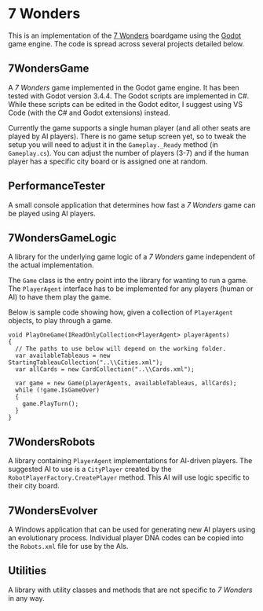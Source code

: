# 7 Wonders

This is an implementation of the [7 Wonders](https://boardgamegeek.com/boardgame/68448/7-wonders) boardgame using the [Godot](https://godotengine.org/) game engine. The code is spread across several projects detailed below.

## 7WondersGame

A _7 Wonders_ game implemented in the Godot game engine. It has been tested with Godot version 3.4.4. The Godot scripts are implemented in C#. While these scripts can be edited in the Godot editor, I suggest using VS Code (with the C# and Godot extensions) instead.

Currently the game supports a single human player (and all other seats are played by AI players). There is no game setup screen yet, so to tweak the setup you will need to adjust it in the `Gameplay._Ready` method (in `Gameplay.cs`). You can adjust the number of players (3-7) and if the human player has a specific city board or is assigned one at random.

## PerformanceTester

A small console application that determines how fast a _7 Wonders_ game can be played using AI players.

## 7WondersGameLogic

A library for the underlying game logic of a _7 Wonders_ game independent of the actual implementation.

The `Game` class is the entry point into the library for wanting to run a game. The `PlayerAgent` interface has to be implemented for any players (human or AI) to have them play the game.

Below is sample code showing how, given a collection of `PlayerAgent` objects, to play through a game.
```
void PlayOneGame(IReadOnlyCollection<PlayerAgent> playerAgents)
{
  // The paths to use below will depend on the working folder.
  var availableTableaus = new StartingTableauCollection("..\\Cities.xml");
  var allCards = new CardCollection("..\\Cards.xml");

  var game = new Game(playerAgents, availableTableaus, allCards);
  while (!game.IsGameOver)
  {
    game.PlayTurn();
  }
}
```

## 7WondersRobots

A library containing `PlayerAgent` implementations for AI-driven players. The suggested AI to use is a `CityPlayer` created by the `RobotPlayerFactory.CreatePlayer` method. This AI will use logic specific to their city board.

## 7WondersEvolver

A Windows application that can be used for generating new AI players using an evolutionary process. Individual player DNA codes can be copied into the `Robots.xml` file for use by the AIs.

## Utilities

A library with utility classes and methods that are not specific to _7 Wonders_ in any way.

